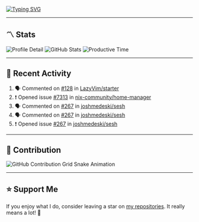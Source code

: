 [![Typing SVG](https://readme-typing-svg.demolab.com?font=&duration=2500&pause=100&center=true&vCenter=true&multiline=true&width=1000&height=60&lines=Hi+There!;Welcome+to+my+Github+profile+%F0%9F%91%8B)](https://git.io/typing-svg)

---

## 〽️ Stats

![Profile Detail](http://github-profile-summary-cards.vercel.app/api/cards/profile-details?username=phucisstupid&theme=transparent)
![GitHub Stats](http://github-profile-summary-cards.vercel.app/api/cards/stats?username=phucisstupid&theme=transparent)
![Productive Time](http://github-profile-summary-cards.vercel.app/api/cards/productive-time?username=phucisstupid&theme=transparent&utcOffset=8)

---

## 📝 Recent Activity

<!--START_SECTION:activity-->
1. 🗣 Commented on [#128](https://github.com/LazyVim/starter/pull/128#issuecomment-3003892535) in [LazyVim/starter](https://github.com/LazyVim/starter)
2. ❗ Opened issue [#7313](https://github.com/nix-community/home-manager/issues/7313) in [nix-community/home-manager](https://github.com/nix-community/home-manager)
3. 🗣 Commented on [#267](https://github.com/joshmedeski/sesh/issues/267#issuecomment-2997013007) in [joshmedeski/sesh](https://github.com/joshmedeski/sesh)
4. 🗣 Commented on [#267](https://github.com/joshmedeski/sesh/issues/267#issuecomment-2996871729) in [joshmedeski/sesh](https://github.com/joshmedeski/sesh)
5. ❗ Opened issue [#267](https://github.com/joshmedeski/sesh/issues/267) in [joshmedeski/sesh](https://github.com/joshmedeski/sesh)
<!--END_SECTION:activity-->

<!--START_SECTION:waka-->

<!--END_SECTION:waka-->

---

## 🐍 Contribution

<picture>
  <source media="(prefers-color-scheme: dark)" srcset="https://raw.githubusercontent.com/phucleeuwu/phucleeuwu/output/github-contribution-grid-snake-dark.svg">
  <source media="(prefers-color-scheme: light)" srcset="https://raw.githubusercontent.com/phucleeuwu/phucleeuwu/output/github-contribution-grid-snake.svg">
  <img alt="GitHub Contribution Grid Snake Animation" src="https://raw.githubusercontent.com/phucleeuwu/phucleeuwu/output/github-contribution-grid-snake.svg">
</picture>

---

## ⭐ Support Me

If you enjoy what I do, consider leaving a star on [my repositories](https://github.com/phucleeuwu?tab=repositories&type=source). It really means a lot! 💙
